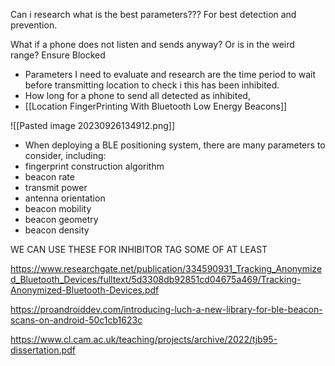 Can i research what is the best parameters??? For best detection and prevention.

What if a phone does not listen and sends anyway? Or is in the weird range?  Ensure Blocked

- Parameters I need to evaluate and research are the time period to wait before transmitting location to check i this has been inhibited.
- How long for a phone to send all detected as inhibited,
- [[Location FingerPrinting With Bluetooth Low Energy Beacons]]


![[Pasted image 20230926134912.png]]



- When deploying a BLE positioning system, there are
many parameters to consider, including: 
- fingerprint construction algorithm
- beacon rate
- transmit power
- antenna orientation
- beacon mobility
- beacon geometry
- beacon density

WE CAN USE THESE FOR INHIBITOR TAG SOME OF AT LEAST

https://www.researchgate.net/publication/334590931_Tracking_Anonymized_Bluetooth_Devices/fulltext/5d3308db92851cd04675a469/Tracking-Anonymized-Bluetooth-Devices.pdf

https://proandroiddev.com/introducing-luch-a-new-library-for-ble-beacon-scans-on-android-50c1cb1623c

https://www.cl.cam.ac.uk/teaching/projects/archive/2022/tjb95-dissertation.pdf